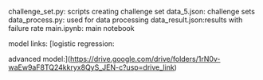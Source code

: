 challenge_set.py: scripts creating challenge set
data_5.json: challenge sets
data_process.py: used for data processing
data_result.json:results with failure rate
main.ipynb: main notebook

model links:
[logistic regression:

advanced model:](https://drive.google.com/drive/folders/1rN0v-waEw9aF8TQ24kkryx8QyS_JEN-c?usp=drive_link)
